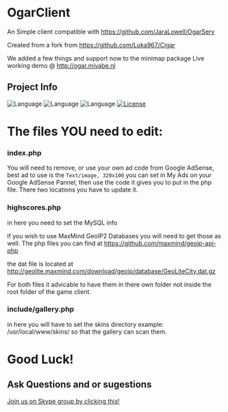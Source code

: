 # OgarClient
An Simple client compatible with https://github.com/JaraLowell/OgarServ

Created from a fork from https://github.com/Luka967/Cigar

We added a few things and support now to the minimap package
Live working demo @ http://ogar.mivabe.nl

## Project Info
![Language](https://img.shields.io/badge/language-Java-yellow.svg)
![Language](https://img.shields.io/badge/language-PHP-orange.svg)
![Language](https://img.shields.io/badge/language-MySQL-red.svg)
[![License](https://img.shields.io/badge/license-APACHE2-blue.svg)](https://github.com/JaraLowell/OgarServ/blob/OgarServer/LICENSE)

# The files YOU need to edit:
### index.php
You will need to remove, or use your own ad code from Google AdSense, best ad to use is the `Text/image, 320x100` you can set in My Ads on your Google AdSense Pannel, then use the code it gives you to put in the php file. There two locations you have to update it.


### highscores.php
in here you need to set the MySQL info 

if you wish to use MaxMind GeoIP2 Databases you will need to get those as well. The php files you can find at https://github.com/maxmind/geoip-api-php 

the dat file is located at http://geolite.maxmind.com/download/geoip/database/GeoLiteCity.dat.gz

For both files it advicable to have them in there own folder not inside the root folder of the game client.

### include/gallery.php
in here you will have to set the skins directory example: /usr/local/www/skins/ so that
the gallery can scan them.

# Good Luck!
## Ask Questions and or sugestions
[Join us on Skype group by clicking this!](https://join.skype.com/bWtHKFC5DhTt)
